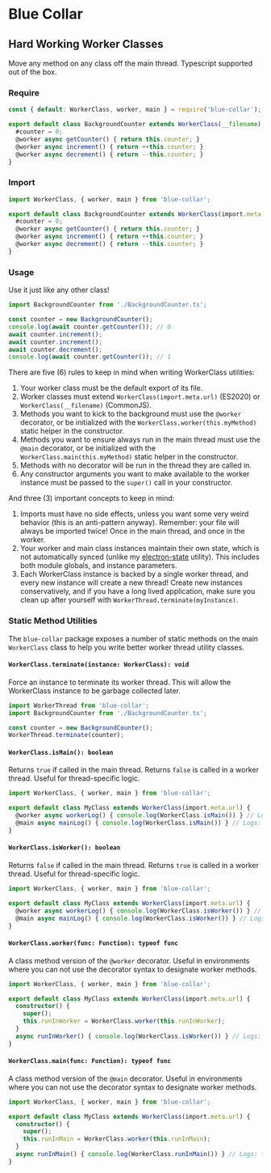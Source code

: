 # Blue Collar
## Hard Working Worker Classes

Move any method on any class off the main thread. Typescript supported out of the box.

### Require
```ts
const { default: WorkerClass, worker, main } = require('blue-collar');

export default class BackgroundCounter extends WorkerClass(__filename) {
  #counter = 0;
  @worker async getCounter() { return this.counter; }
  @worker async increment() { return ++this.counter; }
  @worker async decrement() { return --this.counter; }
}
```

### Import
```ts
import WorkerClass, { worker, main } from 'blue-collar';

export default class BackgroundCounter extends WorkerClass(import.meta.url) {
  #counter = 0;
  @worker async getCounter() { return this.counter; }
  @worker async increment() { return ++this.counter; }
  @worker async decrement() { return --this.counter; }
}
```

### Usage
Use it just like any other class!
```ts
import BackgroundCounter from './BackgroundCounter.ts';

const counter = new BackgroundCounter();
console.log(await counter.getCounter()); // 0
await counter.increment();
await counter.increment();
await counter.decrement();
console.log(await counter.getCounter()); // 1
```

There are five (6) rules to keep in mind when writing WorkerClass utilities:
1. Your worker class must be the default export of its file.
2. Worker classes must extend `WorkerClass(import.meta.url)` (ES2020) or `WorkerClass(__filename)` (CommonJS).
3. Methods you want to kick to the background must use the `@worker` decorator, or be initialized with the `WorkerClass.worker(this.myMethod)` static helper in the constructor.
4. Methods you want to ensure always run in the main thread must use the `@main` decorator, or be initialized with the `WorkerClass.main(this.myMethod)` static helper in the constructor.
5. Methods with no decorator will be run in the thread they are called in.
6. Any constructor arguments you want to make available to the worker instance must be passed to the `super()` call in your constructor.

And three (3) important concepts to keep in mind:
1. Imports must have no side effects, unless you want some very weird behavior (this is an anti-pattern anyway). Remember: your file will always be imported twice! Once in the main thread, and once in the worker.
2. Your worker and main class instances maintain their own state, which is not automatically synced (unlike my [electron-state](https://www.npmjs.com/package/electron-state) utility). This includes both module globals, and instance parameters.
3. Each WorkerClass instance is backed by a single worker thread, and every new instance will create a new thread! Create new instances conservatively, and if you have a long lived application, make sure you clean up after yourself with `WorkerThread.terminate(myInstance)`.

### Static Method Utilities

The `blue-collar` package exposes a number of static methods on the main `WorkerClass` class to help you write better worker thread utility classes.

#### `WorkerClass.terminate(instance: WorkerClass): void`
Force an instance to terminate its worker thread. This will allow the WorkerClass instance to be garbage collected later.

```ts
import WorkerThread from 'blue-collar';
import BackgroundCounter from './BackgroundCounter.ts';

const counter = new BackgroundCounter();
WorkerThread.terminate(counter);
```

#### `WorkerClass.isMain(): boolean`
Returns `true` if called in the main thread. Returns `false` is called in a worker thread. Useful for thread-specific logic.

```ts
import WorkerClass, { worker, main } from 'blue-collar';

export default class MyClass extends WorkerClass(import.meta.url) {
  @worker async workerLog() { console.log(WorkerClass.isMain()) } // Logs: false
  @main async mainLog() { console.log(WorkerClass.isMain()) } // Logs: true
}
```

#### `WorkerClass.isWorker(): boolean`
Returns `false` if called in the main thread. Returns `true` is called in a worker thread. Useful for thread-specific logic.

```ts
import WorkerClass, { worker, main } from 'blue-collar';

export default class MyClass extends WorkerClass(import.meta.url) {
  @worker async workerLog() { console.log(WorkerClass.isWorker()) } // Logs: true
  @main async mainLog() { console.log(WorkerClass.isWorker()) } // Logs: false
}
```

#### `WorkerClass.worker(func: Function): typeof func`
A class method version of the `@worker` decorator. Useful in environments where you can not use the decorator syntax to designate worker methods.

```ts
import WorkerClass, { worker, main } from 'blue-collar';

export default class MyClass extends WorkerClass(import.meta.url) {
  constructor() {
    super();
    this.runInWorker = WorkerClass.worker(this.runInWorker);
  }
  async runInWorker() { console.log(WorkerClass.isWorker()) } // Logs: true
}
```

#### `WorkerClass.main(func: Function): typeof func`
A class method version of the `@main` decorator. Useful in environments where you can not use the decorator syntax to designate worker methods.

```ts
import WorkerClass, { worker, main } from 'blue-collar';

export default class MyClass extends WorkerClass(import.meta.url) {
  constructor() {
    super();
    this.runInMain = WorkerClass.worker(this.runInMain);
  }
  async runInMain() { console.log(WorkerClass.runInMain()) } // Logs: true
}
```